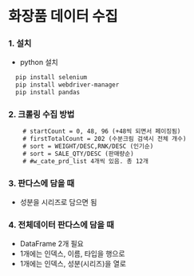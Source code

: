 # 화장품 데이터 수집

### 1. 설치
- python 설치

```txt
  pip install selenium
  pip install webdriver-manager
  pip install pandas
```

### 2. 크롤링 수집 방법
```txt
    # startCount = 0, 48, 96 (+48씩 되면서 페이징됨)
    # firstTotalCount = 202 (수분크림 검색시 전체 개수)
    # sort = WEIGHT/DESC,RNK/DESC (인기순)
    # sort = SALE_QTY/DESC (판매량순)
    # #w_cate_prd_list 4개씩 있음. 총 12개
```

### 3. 판다스에 담을 때
- 성분을 시리즈로 담으면 됨

### 4. 전체데이터 판다스에 담을 때
- DataFrame 2개 필요
- 1개에는 인덱스, 이름, 타입을 행으로
- 1개에는 인덱스, 성분(시리즈)을 열로